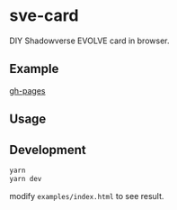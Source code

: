 # sve-card

DIY Shadowverse EVOLVE card in browser.

## Example

[gh-pages](https://haoxuan8.github.io/sve-card/)

## Usage


## Development

```bash
yarn
yarn dev
```

modify `examples/index.html` to see result.
